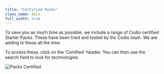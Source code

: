 ```yaml
---
title: "Certified Packs"
class_name: docs
full_width: true
---
```


To save you as much time as possible, we include a range of Codio certified Starter Packs. These have been tried and tested by the Codio team. We are adding to these all the time.

To access these, click on the 'Certified' header. You can then use the search field to look for technologies.

<img alt="Packs Certified" src="/img/docs/packs_certified.png" class="simple"/>
